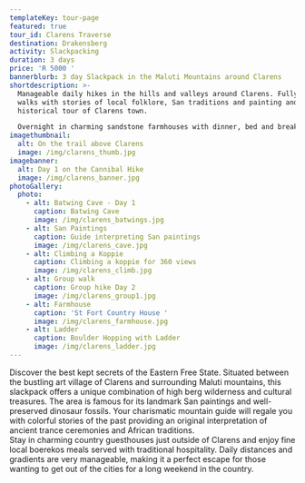 ```yaml
---
templateKey: tour-page
featured: true
tour_id: Clarens Traverse
destination: Drakensberg
activity: Slackpacking
duration: 3 days
price: 'R 5000 '
bannerblurb: 3 day Slackpack in the Maluti Mountains around Clarens
shortdescription: >-
  Manageable daily hikes in the hills and valleys around Clarens. Fully guided
  walks with stories of local folklore, San traditions and painting and a
  historical tour of Clarens town.

  Overnight in charming sandstone farmhouses with dinner, bed and breakfast  
imagethumbnail:
  alt: On the trail above Clarens
  image: /img/clarens_thumb.jpg
imagebanner:
  alt: Day 1 on the Cannibal Hike
  image: /img/clarens_banner.jpg
photoGallery:
  photo:
    - alt: Batwing Cave - Day 1
      caption: Batwing Cave
      image: /img/clarens_batwings.jpg
    - alt: San Paintings
      caption: Guide interpreting San paintings
      image: /img/clarens_cave.jpg
    - alt: Climbing a Koppie
      caption: Climbing a koppie for 360 views
      image: /img/clarens_climb.jpg
    - alt: Group walk
      caption: Group hike Day 2
      image: /img/clarens_group1.jpg
    - alt: Farmhouse
      caption: 'St Fort Country House '
      image: /img/clarens_farmhouse.jpg
    - alt: Ladder
      caption: Boulder Hopping with Ladder
      image: /img/clarens_ladder.jpg
---
```

Discover the best kept secrets of the Eastern Free State. Situated between the bustling art village of Clarens and surrounding  Maluti mountains, this slackpack offers a unique combination of high berg wilderness and cultural treasures. The area is famous for its landmark San paintings and well-preserved dinosaur fossils.  Your charismatic mountain guide will regale you with colorful stories of the past providing an original interpretation of ancient trance ceremonies and African traditions. \
Stay in charming country guesthouses just outside of Clarens and enjoy fine local boerekos meals served with traditional hospitality. Daily distances and gradients are very manageable, making it  a perfect escape for those wanting to get out of the cities for a long weekend in the country.
